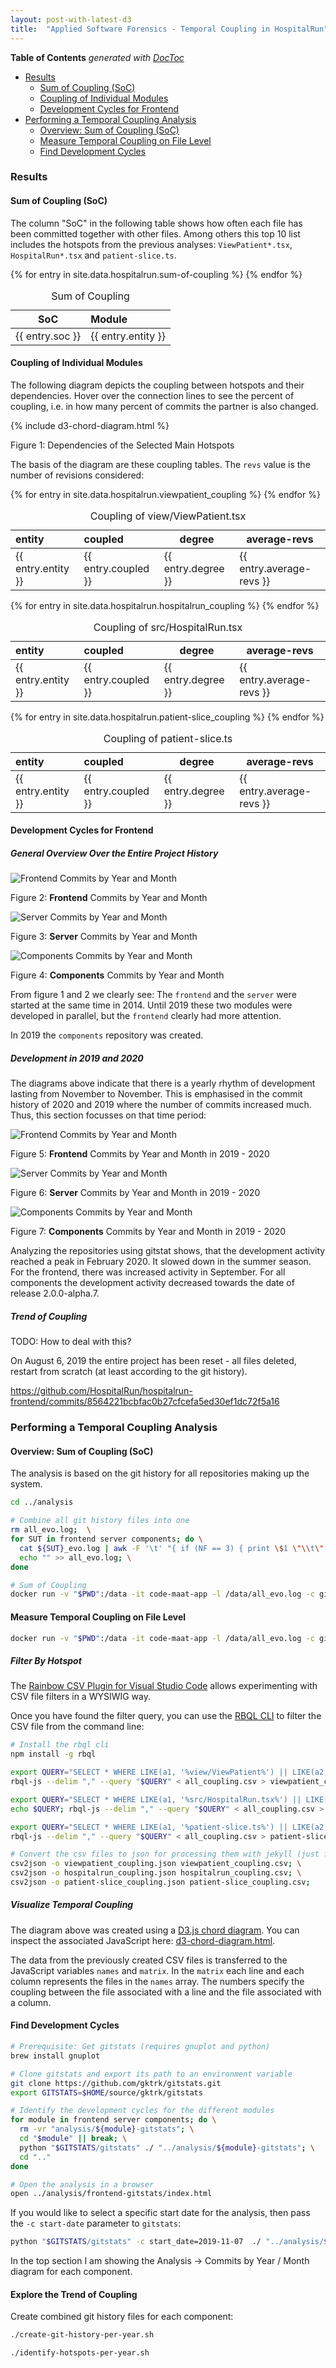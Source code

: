 ```yaml
---
layout: post-with-latest-d3
title:  "Applied Software Forensics - Temporal Coupling in HospitalRun"
---
```


<!-- doctoc --maxlevel 4 /Users/stefan/source/wonderbird/wonderbird.github.io/_posts/2022-03-01-applied-forensics-temporal-coupling.md -->
<!-- START doctoc generated TOC please keep comment here to allow auto update -->
<!-- DON'T EDIT THIS SECTION, INSTEAD RE-RUN doctoc TO UPDATE -->
**Table of Contents**  *generated with [DocToc](https://github.com/thlorenz/doctoc)*

- [Results](#results)
  - [Sum of Coupling (SoC)](#sum-of-coupling-soc)
  - [Coupling of Individual Modules](#coupling-of-individual-modules)
  - [Development Cycles for Frontend](#development-cycles-for-frontend)
- [Performing a Temporal Coupling Analysis](#performing-a-temporal-coupling-analysis)
  - [Overview: Sum of Coupling (SoC)](#overview-sum-of-coupling-soc)
  - [Measure Temporal Coupling on File Level](#measure-temporal-coupling-on-file-level)
  - [Find Development Cycles](#find-development-cycles)

<!-- END doctoc generated TOC please keep comment here to allow auto update -->

### Results

#### Sum of Coupling (SoC)

The column "SoC" in the following table shows how often each file has been committed together with other files. Among others this top 10 list includes the hotspots from the previous analyses: `ViewPatient*.tsx`, `HospitalRun*.tsx` and `patient-slice.ts`.

<table>
  <thead>
    <caption>Sum of Coupling</caption>
    <tr>
      <th>SoC</th>
      <th style="text-align: left">Module</th>
    </tr>
  </thead>

  <tbody>
    {% for entry in site.data.hospitalrun.sum-of-coupling %}
    <tr>
      <td>{{ entry.soc }}</td>
      <td style="text-align: left">{{ entry.entity }}</td>
    </tr>
    {% endfor %}
  </tbody>
</table>

#### Coupling of Individual Modules

The following diagram depicts the coupling between hotspots and their
dependencies. Hover over the connection lines to see the percent of coupling,
i.e. in how many percent of commits the partner is also changed.

<div id="hotspots-overview">
</div>
{% include d3-chord-diagram.html %}

Figure 1: Dependencies of the Selected Main Hotspots

The basis of the diagram are these coupling tables. The `revs` value
is the number of revisions considered:

<table>
  <thead>
    <caption>Coupling of view/ViewPatient.tsx</caption>
    <tr>
      <th style="text-align: left">entity</th>
      <th style="text-align: left">coupled</th>
      <th>degree</th>
      <th>average-revs</th>
    </tr>
  </thead>

  <tbody>
    {% for entry in site.data.hospitalrun.viewpatient_coupling %}
    <tr>
      <td style="text-align: left">{{ entry.entity }}</td>
      <td style="text-align: left">{{ entry.coupled }}</td>
      <td>{{ entry.degree }}</td>
      <td>{{ entry.average-revs }}</td>
    </tr>
    {% endfor %}
  </tbody>
</table>

<table>
  <thead>
    <caption>Coupling of src/HospitalRun.tsx</caption>
    <tr>
      <th style="text-align: left">entity</th>
      <th style="text-align: left">coupled</th>
      <th>degree</th>
      <th>average-revs</th>
    </tr>
  </thead>

  <tbody>
    {% for entry in site.data.hospitalrun.hospitalrun_coupling %}
    <tr>
      <td style="text-align: left">{{ entry.entity }}</td>
      <td style="text-align: left">{{ entry.coupled }}</td>
      <td>{{ entry.degree }}</td>
      <td>{{ entry.average-revs }}</td>
    </tr>
    {% endfor %}
  </tbody>
</table>

<table>
  <thead>
    <caption>Coupling of patient-slice.ts</caption>
    <tr>
      <th style="text-align: left">entity</th>
      <th style="text-align: left">coupled</th>
      <th>degree</th>
      <th>average-revs</th>
    </tr>
  </thead>

  <tbody>
    {% for entry in site.data.hospitalrun.patient-slice_coupling %}
    <tr>
      <td style="text-align: left">{{ entry.entity }}</td>
      <td style="text-align: left">{{ entry.coupled }}</td>
      <td>{{ entry.degree }}</td>
      <td>{{ entry.average-revs }}</td>
    </tr>
    {% endfor %}
  </tbody>
</table>

#### Development Cycles for Frontend

##### General Overview Over the Entire Project History

![Frontend Commits by Year and Month](/assets/img/hospitalrun/analysis/temporal-coupling/alltime-frontend-commits_by_year_month.png)

Figure 2: **Frontend** Commits by Year and Month

![Server Commits by Year and Month](/assets/img/hospitalrun/analysis/temporal-coupling/alltime-server-commits_by_year_month.png)

Figure 3: **Server** Commits by Year and Month

![Components Commits by Year and Month](/assets/img/hospitalrun/analysis/temporal-coupling/alltime-components-commits_by_year_month.png)

Figure 4: **Components** Commits by Year and Month

From figure 1 and 2 we clearly see: The `frontend` and the `server` were started at the same time in 2014.
Until 2019 these two modules were developed in parallel, but the `frontend` clearly had more attention.

In 2019 the `components` repository was created.

##### Development in 2019 and 2020

The diagrams above indicate that there is a yearly rhythm of development lasting from November to November.
This is emphasised in the commit history of 2020 and 2019 where the number of commits increased much. Thus,
this section focusses on that time period:

![Frontend Commits by Year and Month](/assets/img/hospitalrun/analysis/temporal-coupling/2019-2020-frontend-commits_by_year_month.png)

Figure 5: **Frontend** Commits by Year and Month in 2019 - 2020

![Server Commits by Year and Month](/assets/img/hospitalrun/analysis/temporal-coupling/2019-2020-server-commits_by_year_month.png)

Figure 6: **Server** Commits by Year and Month in 2019 - 2020

![Components Commits by Year and Month](/assets/img/hospitalrun/analysis/temporal-coupling/2019-2020-components-commits_by_year_month.png)

Figure 7: **Components** Commits by Year and Month in 2019 - 2020

Analyzing the repositories using gitstat shows, that the development activity
reached a peak in February 2020. It slowed down in the summer season. For the
frontend, there was increased activity in September. For all components the
development activity decreased towards the date of release 2.0.0-alpha.7.

##### Trend of Coupling

TODO: How to deal with this?

On August 6, 2019 the entire project has been reset - all files deleted, restart
from scratch (at least according to the git history).

https://github.com/HospitalRun/hospitalrun-frontend/commits/8564221bcbfac0b27cfcefa5ed30ef1dc72f5a16

### Performing a Temporal Coupling Analysis

#### Overview: Sum of Coupling (SoC)

The analysis is based on the git history for all repositories making up the system.

```sh
cd ../analysis

# Combine all git history files into one
rm all_evo.log;  \
for SUT in frontend server components; do \
  cat ${SUT}_evo.log | awk -F '\t' "{ if (NF == 3) { print \$1 \"\\t\" \$2 \"\\t\" \"$SUT/\" \$3 } else { print \$0 } }" >> all_evo.log; \
  echo "" >> all_evo.log; \
done

# Sum of Coupling
docker run -v "$PWD":/data -it code-maat-app -l /data/all_evo.log -c git -a soc | head -n 11 > all_sum_of_coupling.csv
```

#### Measure Temporal Coupling on File Level

```sh
docker run -v "$PWD":/data -it code-maat-app -l /data/all_evo.log -c git -a coupling > all_coupling.csv
```

##### Filter By Hotspot

The [Rainbow CSV Plugin for Visual Studio Code](https://marketplace.visualstudio.com/items?itemName=mechatroner.rainbow-csv) allows experimenting with CSV file filters in a WYSIWIG way.

Once you have found the filter query, you can use the [RBQL CLI](https://www.npmjs.com/package/rbql#using-rbql-as-command-line-tool) to filter the CSV file from the command line:

```sh
# Install the rbql cli
npm install -g rbql

export QUERY="SELECT * WHERE LIKE(a1, '%view/ViewPatient%') || LIKE(a2, '%view/ViewPatient%') ORDER BY a3, a4 DESC WITH (header)"; \
rbql-js --delim "," --query "$QUERY" < all_coupling.csv > viewpatient_coupling.csv

export QUERY="SELECT * WHERE LIKE(a1, '%src/HospitalRun.tsx%') || LIKE(a2, '%src/HospitalRun.tsx%') ORDER BY a3, a4 DESC WITH (header)"; \
echo $QUERY; rbql-js --delim "," --query "$QUERY" < all_coupling.csv > hospitalrun_coupling.csv

export QUERY="SELECT * WHERE LIKE(a1, '%patient-slice.ts%') || LIKE(a2, '%patient-slice.ts%') ORDER BY a3, a4 DESC WITH (header)"; \
rbql-js --delim "," --query "$QUERY" < all_coupling.csv > patient-slice_coupling.csv

# Convert the csv files to json for processing them with jekyll (just for this website)
csv2json -o viewpatient_coupling.json viewpatient_coupling.csv; \
csv2json -o hospitalrun_coupling.json hospitalrun_coupling.csv; \
csv2json -o patient-slice_coupling.json patient-slice_coupling.csv;
```

##### Visualize Temporal Coupling

The diagram above was created using a [D3.js chord diagram](https://observablehq.com/@d3/chord-dependency-diagram).
You can inspect the associated JavaScript here:
[d3-chord-diagram.html](https://github.com/wonderbird/wonderbird.github.io/blob/main/_includes/d3-chord-diagram.html).

The data from the previously created CSV files is transferred to the JavaScript
variables `names` and `matrix`. In the `matrix` each line and each column
represents the files in the `names` array. The numbers specify the coupling
between the file associated with a line and the file associated with a column.

#### Find Development Cycles

```sh
# Prerequisite: Get gitstats (requires gnuplot and python)
brew install gnuplot

# Clone gitstats and export its path to an environment variable
git clone https://github.com/gktrk/gitstats.git
export GITSTATS=$HOME/source/gktrk/gitstats
```

```sh
# Identify the development cycles for the different modules
for module in frontend server components; do \
  rm -vr "analysis/${module}-gitstats"; \
  cd "$module" || break; \
  python "$GITSTATS/gitstats" ./ "../analysis/${module}-gitstats"; \
  cd ".."
done

# Open the analysis in a browser
open ../analysis/frontend-gitstats/index.html
```

If you would like to select a specific start date for the analysis, then pass
the `-c start-date` parameter to `gitstats`:

```sh
python "$GITSTATS/gitstats" -c start_date=2019-11-07  ./ "../analysis/${module}-gitstats"
```

In the top section I am showing the Analysis &rarr; Commits by Year / Month diagram for each component.

#### Explore the Trend of Coupling

Create combined git history files for each component:

```sh
./create-git-history-per-year.sh
```

```sh
./identify-hotspots-per-year.sh
```
